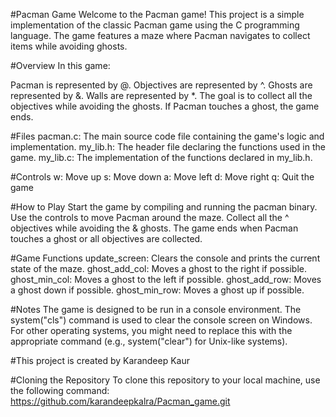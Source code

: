 #Pacman Game
Welcome to the Pacman game! This project is a simple implementation of the classic Pacman game using the C programming language. The game features a maze where Pacman navigates to collect items while avoiding ghosts.

#Overview
In this game:

Pacman is represented by @.
Objectives are represented by ^.
Ghosts are represented by &.
Walls are represented by *.
The goal is to collect all the objectives while avoiding the ghosts. If Pacman touches a ghost, the game ends.

#Files
pacman.c: The main source code file containing the game's logic and implementation.
my_lib.h: The header file declaring the functions used in the game.
my_lib.c: The implementation of the functions declared in my_lib.h.

#Controls
w: Move up
s: Move down
a: Move left
d: Move right
q: Quit the game


#How to Play
Start the game by compiling and running the pacman binary.
Use the controls to move Pacman around the maze.
Collect all the ^ objectives while avoiding the & ghosts.
The game ends when Pacman touches a ghost or all objectives are collected.


#Game Functions
update_screen: Clears the console and prints the current state of the maze.
ghost_add_col: Moves a ghost to the right if possible.
ghost_min_col: Moves a ghost to the left if possible.
ghost_add_row: Moves a ghost down if possible.
ghost_min_row: Moves a ghost up if possible.

#Notes
The game is designed to be run in a console environment.
The system("cls") command is used to clear the console screen on Windows. For other operating systems, you might need to replace this with the appropriate command (e.g., system("clear") for Unix-like systems).


#This project is created by Karandeep Kaur

#Cloning the Repository
To clone this repository to your local machine, use the following command:
https://github.com/karandeepkalra/Pacman_game.git


